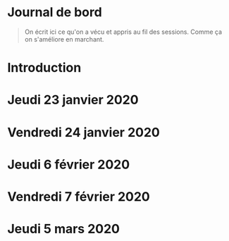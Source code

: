 # Journal de bord

> On écrit ici ce qu'on a vécu et appris au fil des sessions. Comme ça on s'améliore en marchant.

# Introduction

# Jeudi 23 janvier 2020

# Vendredi 24 janvier 2020

# Jeudi 6 février 2020

# Vendredi 7 février 2020

# Jeudi 5 mars 2020
